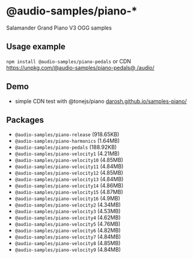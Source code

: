 # @audio-samples/piano-*

Salamander Grand Piano V3 OGG samples

## Usage example

`npm install @audio-samples/piano-pedals` or CDN [https://unpkg.com/@audio-samples/piano-pedals@
/audio/](https://unpkg.com/@samples/piano-pedals@1.0.0/audio/)

## Demo

- simple CDN test with @tonejs/piano [darosh.github.io/samples-piano/](https://darosh.github.io/samples-piano/)

## Packages
- `@audio-samples/piano-release` (918.65KB)
- `@audio-samples/piano-harmonics` (1.64MB)
- `@audio-samples/piano-pedals` (188.92KB)
- `@audio-samples/piano-velocity1` (4.21MB)
- `@audio-samples/piano-velocity10` (4.85MB)
- `@audio-samples/piano-velocity11` (4.84MB)
- `@audio-samples/piano-velocity12` (4.85MB)
- `@audio-samples/piano-velocity13` (4.84MB)
- `@audio-samples/piano-velocity14` (4.86MB)
- `@audio-samples/piano-velocity15` (4.87MB)
- `@audio-samples/piano-velocity16` (4.9MB)
- `@audio-samples/piano-velocity2` (4.34MB)
- `@audio-samples/piano-velocity3` (4.53MB)
- `@audio-samples/piano-velocity4` (4.62MB)
- `@audio-samples/piano-velocity5` (4.76MB)
- `@audio-samples/piano-velocity6` (4.82MB)
- `@audio-samples/piano-velocity7` (4.84MB)
- `@audio-samples/piano-velocity8` (4.85MB)
- `@audio-samples/piano-velocity9` (4.84MB)
